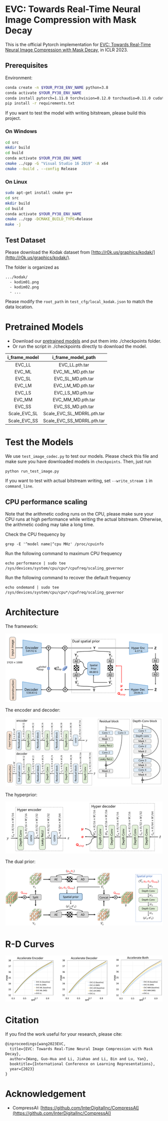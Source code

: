 # EVC: Towards Real-Time Neural Image Compression with Mask Decay

This is the official Pytorch implementation for [EVC: Towards Real-Time Neural Image Compression with Mask Decay](https://openreview.net/forum?id=XUxad2Gj40n), in ICLR 2023.

## Prerequisites

Environment:
```bash
conda create -n $YOUR_PY38_ENV_NAME python=3.8
conda activate $YOUR_PY38_ENV_NAME
conda install pytorch=1.11.0 torchvision=0.12.0 torchaudio=0.11.0 cudatoolkit=11.3 -c pytorch
pip install -r requirements.txt
```

If you want to test the model with writing bitstream, please build this project.

### On Windows
```bash
cd src
mkdir build
cd build
conda activate $YOUR_PY38_ENV_NAME
cmake ../cpp -G "Visual Studio 16 2019" -A x64
cmake --build . --config Release
```

### On Linux
```bash
sudo apt-get install cmake g++
cd src
mkdir build
cd build
conda activate $YOUR_PY38_ENV_NAME
cmake ../cpp -DCMAKE_BUILD_TYPE=Release
make -j
```

## Test Dataset

Please download the Kodak dataset from [http://r0k.us/graphics/kodak/](http://r0k.us/graphics/kodak/).

The folder is organized as
```
.../kodak/
  - kodim01.png
  - kodim02.png
  - ...
```

Please modify the `root_path` in `test_cfg/local_kodak.json` to match the data location.

# Pretrained Models

* Download our [pretrained models](https://1drv.ms/u/s!AozfVVwtWWYoiUhZLZDx7vJjHK1C?e=qETpA1) and put them into ./checkpoints folder.
* Or run the script in ./checkpoints directly to download the model.

|  i_frame_model   | i_frame_model_path  |
|  :---:  | :----:  |
| EVC_LL  | EVC_LL.pth.tar    |
| EVC_ML  | EVC_ML_MD.pth.tar |
| EVC_SL  | EVC_SL_MD.pth.tar |
| EVC_LM  | EVC_LM_MD.pth.tar |
| EVC_LS  | EVC_LS_MD.pth.tar |
| EVC_MM  | EVC_MM_MD.pth.tar |
| EVC_SS  | EVC_SS_MD.pth.tar |
| Scale_EVC_SL  | Scale_EVC_SL_MDRRL.pth.tar |
| Scale_EVC_SS  | Scale_EVC_SS_MDRRL.pth.tar |

# Test the Models

We use `test_image_codec.py` to test our models. Please check this file and make sure you have downloaded models in `checkpoints`. Then, just run
```
python run_test_image.py
```

If you want to test with actual bitstream writing, set `--write_stream 1` in `command_line`.

## CPU performance scaling

Note that the arithmetic coding runs on the CPU, please make sure your CPU runs at high performance while writing the actual bitstream. Otherwise, the arithmetic coding may take a long time.

Check the CPU frequency by
```
grep -E '^model name|^cpu MHz' /proc/cpuinfo
```

Run the following command to maximum CPU frequency
```
echo performance | sudo tee /sys/devices/system/cpu/cpu*/cpufreq/scaling_governor
```

Run the following command to recover the default frequency
```
echo ondemand | sudo tee /sys/devices/system/cpu/cpu*/cpufreq/scaling_governor
```

# Architecture

The framework:

![framework](assets/framework.png)

The encoder and decoder:

![enc_dec](assets/enc_dec.png)

The hyperprior:

![hyperprior](assets/hyperprior.png)

The dual prior:

![dualprior](assets/dualprior.png)


# R-D Curves

![PSNR RD Curve](assets/RD.png)

# Citation

If you find the work useful for your research, please cite:
```
@inproceedings{wang2023EVC,
  title={EVC: Towards Real-Time Neural Image Compression with Mask Decay},
  author={Wang, Guo-Hua and Li, Jiahao and Li, Bin and Lu, Yan},
  booktitle={International Conference on Learning Representations},
  year={2023}
}
```

# Acknowledgement

* CompressAI: [https://github.com/InterDigitalInc/CompressAI](https://github.com/InterDigitalInc/CompressAI)